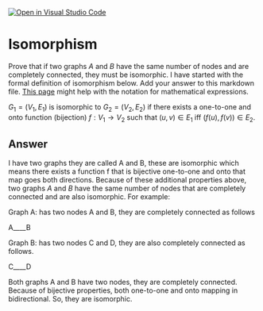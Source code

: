 [![Open in Visual Studio Code](https://classroom.github.com/assets/open-in-vscode-718a45dd9cf7e7f842a935f5ebbe5719a5e09af4491e668f4dbf3b35d5cca122.svg)](https://classroom.github.com/online_ide?assignment_repo_id=12590783&assignment_repo_type=AssignmentRepo)
# Isomorphism

Prove that if two graphs $A$ and $B$ have the same number of nodes and are
completely connected, they must be isomorphic. I have started with the formal
definition of isomorphism below. Add your answer to this markdown file. [This
page](https://docs.github.com/en/get-started/writing-on-github/working-with-advanced-formatting/writing-mathematical-expressions)
might help with the notation for mathematical expressions.

$G_1=(V_1 , E_1)$ is isomorphic to $G_2 = (V_2, E_2)$ if there exists a
one-to-one and onto function (bijection) $f: V_1 \rightarrow V_2$ such that $(u,v)
\in E_1$ iff $(f(u),f(v)) \in E_2$.

## Answer

I have two graphs they are called A and B, these are isomorphic which means there exists a function f that is bijective one-to-one 
and onto that map goes both directions. Because of these additional properties above, two graphs $A$ and $B$ have the same number of nodes that are completely connected and are also isomorphic. For example:

Graph A: has two nodes A and B, they are completely connected as follows

A____B


Graph B: has two nodes C and D, they are also completely connected as follows.

C____D

Both graphs A and B have two nodes, they are completely connected. Because of bijective properties, both one-to-one and onto mapping in bidirectional. So, they are isomorphic.

